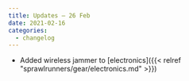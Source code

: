 ```yaml
---
title: Updates – 26 Feb
date: 2021-02-16
categories:
  - changelog
---
```


* Added wireless jammer to [electronics]({{< relref "sprawlrunners/gear/electronics.md" >}})
<!--more-->